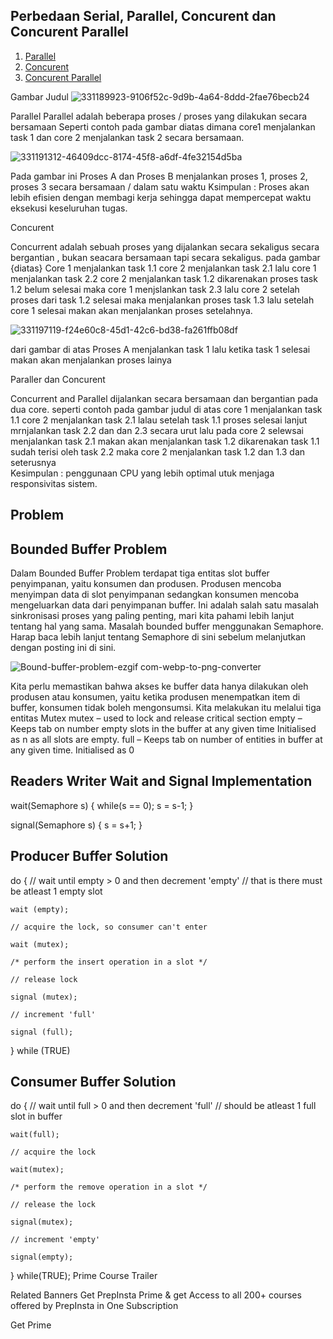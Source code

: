 ## Perbedaan Serial, Parallel, Concurent dan Concurent Parallel

1. [Parallel](parallel)
2. [Concurent](concurent)
3. [Concurent Parallel](concurent-parallel)






Gambar Judul
![331189923-9106f52c-9d9b-4a64-8ddd-2fae76becb24](https://github.com/rizkiyogatama27/SysOP24-3123521020/assets/160556478/c25cc923-8322-4c09-81bd-fcaa5ca8756b)


Parallel 
Parallel adalah beberapa proses / proses yang dilakukan secara bersamaan
Seperti contoh pada gambar diatas dimana core1 menjalankan task 1 dan core 2 menjalankan task 2 secara bersamaan.

![331191312-46409dcc-8174-45f8-a6df-4fe32154d5ba](https://github.com/rizkiyogatama27/SysOP24-3123521020/assets/160556478/28a1b0e7-f14d-4ac6-93cb-a44e3439e07d)

Pada gambar ini Proses A dan Proses B menjalankan proses 1, proses 2, proses 3 secara bersamaan / dalam satu waktu 
Ksimpulan : Proses akan lebih efisien dengan membagi kerja sehingga dapat mempercepat waktu eksekusi keseluruhan tugas. 

Concurent

Concurrent adalah sebuah proses yang dijalankan secara sekaligus secara bergantian , bukan seacara bersamaan tapi secara sekaligus. pada gambar {diatas} Core 1 menjalankan task 1.1 core 2 menjalankan task 2.1 lalu core 1 menjalankan task 2.2 core 2 menjalankan task 1.2 dikarenakan proses task 1.2 belum selesai maka core 1 menjslankan task 2.3 lalu core 2 setelah proses dari task 1.2 selesai maka menjalankan proses task 1.3 lalu setelah core 1 selesai makan akan menjalankan proses setelahnya.

![331197119-f24e60c8-45d1-42c6-bd38-fa261ffb08df](https://github.com/rizkiyogatama27/SysOP24-3123521020/assets/160556478/95bbf426-f3d0-4491-a9b7-68d0c06a072e)


dari gambar di atas Proses A menjalankan task 1 lalu ketika task 1 selesai makan akan menjalankan proses lainya 

Paraller dan Concurent



Concurrent and Parallel dijalankan secara bersamaan dan bergantian pada dua core.
seperti contoh pada gambar judul di atas core 1 menjalankan task 1.1 core 2 menjalankan task 2.1 lalau setelah task 1.1 proses selesai lanjut mrnjalankan task 2.2 dan  dan 2.3 secara urut lalu pada core 2 selewsai menjalankan task 2.1 makan akan menjalankan task 1.2 dikarenakan task 1.1 sudah terisi oleh task 2.2 maka core 2 menjalankan task 1.2 dan 1.3 dan seterusnya   
Kesimpulan : penggunaan CPU yang lebih optimal utuk menjaga responsivitas sistem.

## Problem

## Bounded Buffer Problem
Dalam Bounded Buffer Problem terdapat tiga entitas slot buffer penyimpanan, yaitu konsumen dan produsen. Produsen mencoba menyimpan data di slot penyimpanan sedangkan konsumen mencoba mengeluarkan data dari penyimpanan buffer.
Ini adalah salah satu masalah sinkronisasi proses yang paling penting, mari kita pahami lebih lanjut tentang hal yang sama.
Masalah bounded buffer menggunakan Semaphore. Harap baca lebih lanjut tentang Semaphore di sini sebelum melanjutkan dengan posting ini di sini.



![Bound-buffer-problem-ezgif com-webp-to-png-converter](https://github.com/rizkiyogatama27/SysOP24-3123521020/assets/160556478/29453182-9f6e-4dde-8d94-6da678e5459d)


Kita perlu memastikan bahwa akses ke buffer data hanya dilakukan oleh produsen atau konsumen, yaitu ketika produsen menempatkan item di buffer, konsumen tidak boleh mengonsumsi.
Kita melakukan itu melalui tiga entitas
Mutex mutex – used to lock and release critical section
empty – Keeps tab on number empty slots in the buffer at any given time
Initialised as n as all slots are empty.
full – Keeps tab on number of entities in buffer at any given time.
Initialised as 0

## Readers Writer Wait and Signal Implementation
wait(Semaphore s)
{
  while(s == 0);
  s = s-1;
}

signal(Semaphore s)
{
  s = s+1;
}

## Producer Buffer Solution
do
  {
    // wait until empty > 0 and then decrement 'empty'
    // that is there must be atleast 1 empty slot
    
    wait (empty);
    
    // acquire the lock, so consumer can't enter
    
    wait (mutex);

    /* perform the insert operation in a slot */

    // release lock
    
    signal (mutex);
    
    // increment 'full'
    
    signal (full);
  }
while (TRUE)

## Consumer Buffer Solution
do 
{
    // wait until full > 0 and then decrement 'full'
    // should be atleast 1 full slot in buffer
    
    wait(full);
    
    // acquire the lock
   
    wait(mutex);  
    
    /* perform the remove operation in a slot */ 
    
    // release the lock
    
    signal(mutex); 
    
    // increment 'empty'
    
    signal(empty); 
} 
while(TRUE);
Prime Course Trailer

Related Banners
Get PrepInsta Prime & get Access to all 200+ courses offered by PrepInsta in One Subscription

Get Prime

